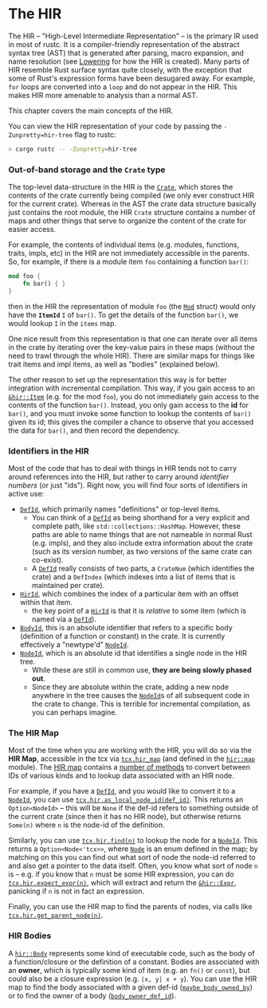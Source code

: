 # The HIR

The HIR – "High-Level Intermediate Representation" – is the primary IR used
in most of rustc. It is a compiler-friendly representation of the abstract
syntax tree (AST) that is generated after parsing, macro expansion, and name
resolution (see [Lowering](./lowering.html) for how the HIR is created).
Many parts of HIR resemble Rust surface syntax quite closely, with
the exception that some of Rust's expression forms have been desugared away.
For example, `for` loops are converted into a `loop` and do not appear in
the HIR. This makes HIR more amenable to analysis than a normal AST.

This chapter covers the main concepts of the HIR.

You can view the HIR representation of your code by passing the
`-Zunpretty=hir-tree` flag to rustc:

```bash
> cargo rustc -- -Zunpretty=hir-tree
```

### Out-of-band storage and the `Crate` type

The top-level data-structure in the HIR is the [`Crate`], which stores
the contents of the crate currently being compiled (we only ever
construct HIR for the current crate). Whereas in the AST the crate
data structure basically just contains the root module, the HIR
`Crate` structure contains a number of maps and other things that
serve to organize the content of the crate for easier access.

[`Crate`]: https://doc.rust-lang.org/nightly/nightly-rustc/rustc/hir/struct.Crate.html

For example, the contents of individual items (e.g. modules,
functions, traits, impls, etc) in the HIR are not immediately
accessible in the parents. So, for example, if there is a module item
`foo` containing a function `bar()`:

```rust
mod foo {
    fn bar() { }
}
```

then in the HIR the representation of module `foo` (the [`Mod`]
struct) would only have the **`ItemId`** `I` of `bar()`. To get the
details of the function `bar()`, we would lookup `I` in the
`items` map.

[`Mod`]: https://doc.rust-lang.org/nightly/nightly-rustc/rustc/hir/struct.Mod.html

One nice result from this representation is that one can iterate
over all items in the crate by iterating over the key-value pairs
in these maps (without the need to trawl through the whole HIR).
There are similar maps for things like trait items and impl items,
as well as "bodies" (explained below).

The other reason to set up the representation this way is for better
integration with incremental compilation. This way, if you gain access
to an [`&hir::Item`] (e.g. for the mod `foo`), you do not immediately
gain access to the contents of the function `bar()`. Instead, you only
gain access to the **id** for `bar()`, and you must invoke some
function to lookup the contents of `bar()` given its id; this gives
the compiler a chance to observe that you accessed the data for
`bar()`, and then record the dependency.

[`&hir::Item`]: https://doc.rust-lang.org/nightly/nightly-rustc/rustc/hir/struct.Item.html

<a name="hir-id"></a>

### Identifiers in the HIR

Most of the code that has to deal with things in HIR tends not to
carry around references into the HIR, but rather to carry around
*identifier numbers* (or just "ids"). Right now, you will find four
sorts of identifiers in active use:

- [`DefId`], which primarily names "definitions" or top-level items.
  - You can think of a [`DefId`] as being shorthand for a very explicit
    and complete path, like `std::collections::HashMap`. However,
    these paths are able to name things that are not nameable in
    normal Rust (e.g. impls), and they also include extra information
    about the crate (such as its version number, as two versions of
    the same crate can co-exist).
  - A [`DefId`] really consists of two parts, a `CrateNum` (which
    identifies the crate) and a `DefIndex` (which indexes into a list
    of items that is maintained per crate).
- [`HirId`], which combines the index of a particular item with an
  offset within that item.
  - the key point of a [`HirId`] is that it is *relative* to some item
    (which is named via a [`DefId`]).
- [`BodyId`], this is an absolute identifier that refers to a specific
  body (definition of a function or constant) in the crate. It is currently
  effectively a "newtype'd" [`NodeId`].
- [`NodeId`], which is an absolute id that identifies a single node in the HIR
  tree.
  - While these are still in common use, **they are being slowly phased out**.
  - Since they are absolute within the crate, adding a new node anywhere in the
    tree causes the [`NodeId`]s of all subsequent code in the crate to change.
    This is terrible for incremental compilation, as you can perhaps imagine.

[`DefId`]: https://doc.rust-lang.org/nightly/nightly-rustc/rustc/hir/def_id/struct.DefId.html
[`HirId`]: https://doc.rust-lang.org/nightly/nightly-rustc/rustc/hir/struct.HirId.html
[`BodyId`]: https://doc.rust-lang.org/nightly/nightly-rustc/rustc/hir/struct.BodyId.html
[`NodeId`]: https://doc.rust-lang.org/nightly/nightly-rustc/syntax/ast/struct.NodeId.html

### The HIR Map

Most of the time when you are working with the HIR, you will do so via
the **HIR Map**, accessible in the tcx via [`tcx.hir_map`] (and defined in
the [`hir::map`] module). The [HIR map] contains a [number of methods] to
convert between IDs of various kinds and to lookup data associated
with an HIR node.

[`tcx.hir_map`]: https://doc.rust-lang.org/nightly/nightly-rustc/rustc/ty/context/struct.GlobalCtxt.html#structfield.hir_map
[`hir::map`]: https://doc.rust-lang.org/nightly/nightly-rustc/rustc/hir/map/index.html
[HIR map]: https://doc.rust-lang.org/nightly/nightly-rustc/rustc/hir/map/struct.Map.html
[number of methods]: https://doc.rust-lang.org/nightly/nightly-rustc/rustc/hir/map/struct.Map.html#methods

For example, if you have a [`DefId`], and you would like to convert it
to a [`NodeId`], you can use
[`tcx.hir.as_local_node_id(def_id)`][as_local_node_id]. This returns
an `Option<NodeId>` – this will be `None` if the def-id refers to
something outside of the current crate (since then it has no HIR
node), but otherwise returns `Some(n)` where `n` is the node-id of the
definition.

[as_local_node_id]: https://doc.rust-lang.org/nightly/nightly-rustc/rustc/hir/map/struct.Map.html#method.as_local_node_id

Similarly, you can use [`tcx.hir.find(n)`][find] to lookup the node for a
[`NodeId`]. This returns a `Option<Node<'tcx>>`, where [`Node`] is an enum
defined in the map; by matching on this you can find out what sort of
node the node-id referred to and also get a pointer to the data
itself. Often, you know what sort of node `n` is – e.g. if you know
that `n` must be some HIR expression, you can do
[`tcx.hir.expect_expr(n)`][expect_expr], which will extract and return the
[`&hir::Expr`][Expr], panicking if `n` is not in fact an expression.

[find]: https://doc.rust-lang.org/nightly/nightly-rustc/rustc/hir/map/struct.Map.html#method.find
[`Node`]: https://doc.rust-lang.org/nightly/nightly-rustc/rustc/hir/enum.Node.html
[expect_expr]: https://doc.rust-lang.org/nightly/nightly-rustc/rustc/hir/map/struct.Map.html#method.expect_expr
[Expr]: https://doc.rust-lang.org/nightly/nightly-rustc/rustc/hir/struct.Expr.html

Finally, you can use the HIR map to find the parents of nodes, via
calls like [`tcx.hir.get_parent_node(n)`][get_parent_node].

[get_parent_node]: https://doc.rust-lang.org/nightly/nightly-rustc/rustc/hir/map/struct.Map.html#method.get_parent_node

### HIR Bodies

A [`hir::Body`] represents some kind of executable code, such as the body
of a function/closure or the definition of a constant. Bodies are
associated with an **owner**, which is typically some kind of item
(e.g. an `fn()` or `const`), but could also be a closure expression
(e.g. `|x, y| x + y`). You can use the HIR map to find the body
associated with a given def-id ([`maybe_body_owned_by`]) or to find
the owner of a body ([`body_owner_def_id`]).

[`hir::Body`]: https://doc.rust-lang.org/nightly/nightly-rustc/rustc/hir/struct.Body.html
[`maybe_body_owned_by`]: https://doc.rust-lang.org/nightly/nightly-rustc/rustc/hir/map/struct.Map.html#method.maybe_body_owned_by
[`body_owner_def_id`]: https://doc.rust-lang.org/nightly/nightly-rustc/rustc/hir/map/struct.Map.html#method.body_owner_def_id
